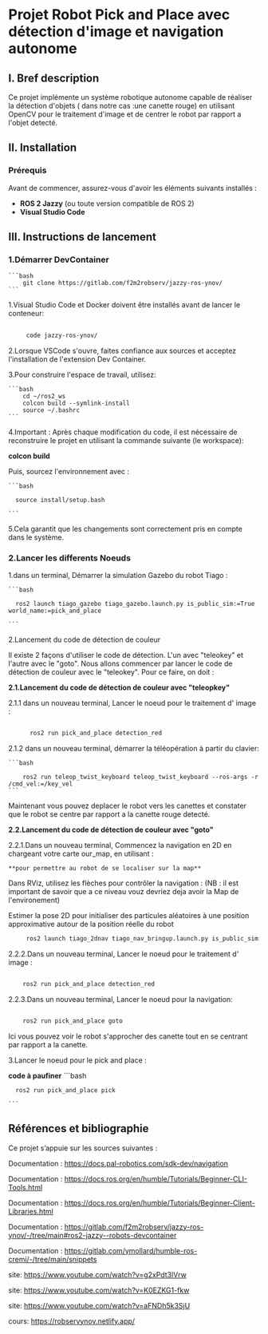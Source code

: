 # Projet Robot Pick and Place avec détection d'image et navigation autonome

## I. Bref description

  Ce projet implémente un système robotique autonome capable de réaliser la détection d'objets ( dans notre cas :une canette rouge) en utilisant OpenCV pour le traitement d'image et de centrer le robot par rapport a l'objet detecté. 

## II. Installation 

### Prérequis

Avant de commencer, assurez-vous d'avoir les éléments suivants installés :

- **ROS 2 Jazzy** (ou toute version compatible de ROS 2)
- **Visual Studio Code** 

  
## III. Instructions de lancement

### 1.Démarrer DevContainer
  
    ```bash
        git clone https://gitlab.com/f2m2robserv/jazzy-ros-ynov/
    ```
    
  1.Visual Studio Code et Docker doivent être installés avant de lancer le conteneur:
    
   ```bash
      
        code jazzy-ros-ynov/
   ```
    

  2.Lorsque VSCode s'ouvre, faites confiance aux sources et acceptez l'installation de l'extension Dev Container.

  3.Pour construire l'espace de travail, utilisez:
  
    ```bash
        cd ~/ros2_ws
        colcon build --symlink-install
        source ~/.bashrc
    ```
    

   
  4.Important : Après chaque modification du code, il est nécessaire  de reconstruire le projet en utilisant la commande suivante (le  workspace):
   
   **colcon build**

 Puis, sourcez l'environnement avec :
 
    ```bash
      
      source install/setup.bash
      
    ```

 5.Cela garantit que les changements sont correctement pris en compte dans le système.

 
### 2.Lancer les differents Noeuds
  
1.dans un terminal, Démarrer la simulation Gazebo du robot Tiago :

    ```bash
      
      ros2 launch tiago_gazebo tiago_gazebo.launch.py is_public_sim:=True world_name:=pick_and_place
    
    ```
2.Lancement du code de détection de couleur

  Il existe 2 façons d'utiliser le code de détection. L'un avec "teleokey" et l'autre avec le "goto".
  Nous allons commencer par lancer le code de détection de couleur avec le "teleokey". Pour ce faire, on doit :


**2.1.Lancement du code de détection de couleur avec "teleopkey"**

2.1.1 dans un nouveau terminal, Lancer le noeud pour le traitement d' image :

  ```bash
  
        ros2 run pick_and_place detection_red
  ```

2.1.2 dans un nouveau terminal, démarrer la téléopération à partir du clavier:

    ```bash
  
        ros2 run teleop_twist_keyboard teleop_twist_keyboard --ros-args -r /cmd_vel:=/key_vel
    ```
Maintenant vous pouvez deplacer le robot vers les canettes et constater que le robot se centre par rapport a la canette rouge detecté.


**2.2.Lancement du code de détection de couleur avec "goto"**

2.2.1.Dans un nouveau terminal, Commencez la navigation en 2D en chargeant votre carte our_map, en utilisant :

    **pour permettre au robot de se localiser sur la map**
    
  Dans RViz, utilisez les flèches pour contrôler la navigation : (NB : il est important de savoir que a ce niveau vouz devriez deja avoir la Map de l'environement)

  Estimer la pose 2D pour initialiser des particules aléatoires à une position approximative autour de la position réelle du robot
    
   ```bash 
        ros2 launch tiago_2dnav tiago_nav_bringup.launch.py is_public_sim:=True world_name:=our_map
   ```



2.2.2.Dans un nouveau terminal, Lancer le noeud pour le traitement d' image : 

  ```bash
  
      ros2 run pick_and_place detection_red
  ```
  
2.2.3.Dans un nouveau terminal, Lancer le noeud pour la navigation: 

  ```bash
  
      ros2 run pick_and_place goto
  ```

  Ici vous pouvez voir le robot s'approcher des canette tout en se centrant par rapport a la canette.

  
3.Lancer le noeud pour le pick and place :

  **code à paufiner**
    ```bash
      
      ros2 run pick_and_place pick
      
    ```

  
## Références et bibliographie
Ce projet s’appuie sur les sources suivantes :

Documentation : https://docs.pal-robotics.com/sdk-dev/navigation

Documentation : https://docs.ros.org/en/humble/Tutorials/Beginner-CLI-Tools.html

Documentation : https://docs.ros.org/en/humble/Tutorials/Beginner-Client-Libraries.html

Documentation : https://gitlab.com/f2m2robserv/jazzy-ros-ynov/-/tree/main#ros2-jazzy--robots-devcontainer

Documentation : https://gitlab.com/ymollard/humble-ros-cremi/-/tree/main/snippets

site: https://www.youtube.com/watch?v=g2xPdt3lVrw

site: https://www.youtube.com/watch?v=K0EZKG1-fkw

site: https://www.youtube.com/watch?v=aFNDh5k3SjU

cours: https://robservynov.netlify.app/













